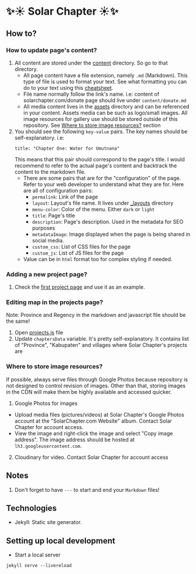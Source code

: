 ✨☀️ Solar Chapter ☀️✨
===

## How to?
### How to update page's content?
1. All content are stored under the [content](content) directory. So go to that directory.
    - All page content have a file extension, namely `.md` (Markdown). This type of file is used to format your text. See what formatting you can do to your text using this [cheatsheet](https://www.markdownguide.org/cheat-sheet/).
    - File name normally follow the link's name. i.e: content of solarchapter.com/donate page should live under `content/donate.md`
    - All media content lives in the [assets](assets) directory and can be referenced in your content. Assets media can be such as logo/small images. All image resources for gallery use should be stored outside of this repository. See [Where to store image resources?](#where-to-store-image-resources) section
2. You should see the following `key-value` pairs. The key names should be self-explanatory.
    i.e:
    ```
    title: "Chapter One: Water for Umutnana"
    ```
    This means that this pair should correspond to the page's title. I would recommend to refer to the actual page's content and backtrack the content to the markdown file.
    - There are some pairs that are for the "configuration" of the page. Refer to your web developer to understand what they are for. Here are all of configuration pairs:
        - `permalink`: Link of the page
        - `layout`: Layout's file name. It lives under [_layouts](_layouts) directory
        - `menu-color`: Color of the menu. Either `dark` or `light`
        - `title`: Page's title
        - `description`: Page's description. Used in the metadata for SEO purposes
        - `metadataImage`: Image displayed when the page is being shared in social media.
        - `custom_css`: List of CSS files for the page
        - `custom_js`: List of JS files for the page
    - Value can be in `html` format too for complex styling if needed.

### Adding a new project page?
1. Check the [first project page](content/projects/chapter-one-umutnana.md) and use it as an example.

### Editing map in the projects page?
Note: Province and Regency in the markdown and javascript file should be the same!
1. Open [projects.js](assets/js/projects.js#L1) file
2. Update `chaptersData` variable. It's pretty self-explanatory. It contains list of "Province", "Kabupaten" and villages where Solar Chapter's projects are

### <a id="where-to-store-image-resources"></a>Where to store image resources?
If possible, always serve files through Google Photos because repository is not designed to control revision of images. Other than that, storing images in the CDN will make them be highly available and accessed quicker.
1. Google Photos for images
- Upload media files (pictures/videos) at Solar Chapter's Google Photos account at the "SolarChapter.com Website" album. Contact Solar Chapter for account access.
- View the image and right-click the image and select "Copy image address". The image address should be hosted at `lh3.googleusercontent.com`.
2. Cloudinary for video. Contact Solar Chapter for account access 

## Notes
1. Don't forget to have `---` to start and end your `Markdown` files!

## Technologies
- Jekyll: Static site generator.

## Setting up local development
- Start a local server
```
jekyll serve --livereload
```